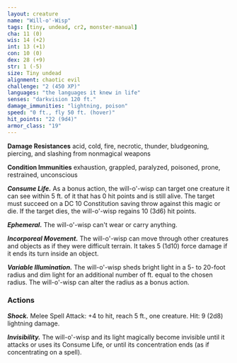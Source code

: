```yaml
---
layout: creature
name: "Will-o'-Wisp"
tags: [tiny, undead, cr2, monster-manual]
cha: 11 (0)
wis: 14 (+2)
int: 13 (+1)
con: 10 (0)
dex: 28 (+9)
str: 1 (-5)
size: Tiny undead
alignment: chaotic evil
challenge: "2 (450 XP)"
languages: "the languages it knew in life"
senses: "darkvision 120 ft."
damage_immunities: "lightning, poison"
speed: "0 ft., fly 50 ft. (hover)"
hit_points: "22 (9d4)"
armor_class: "19"
---
```


**Damage Resistances** acid, cold, fire, necrotic, thunder, bludgeoning, piercing, and slashing from nonmagical weapons

**Condition Immunities** exhaustion, grappled, paralyzed, poisoned, prone, restrained, unconscious

***Consume Life.*** As a bonus action, the will-o'-wisp can target one creature it can see within 5 ft. of it that has 0 hit points and is still alive. The target must succeed on a DC 10 Constitution saving throw against this magic or die. If the target dies, the will-o'-wisp regains 10 (3d6) hit points.

***Ephemeral.*** The will-o'-wisp can't wear or carry anything.

***Incorporeal Movement.*** The will-o'-wisp can move through other creatures and objects as if they were difficult terrain. It takes 5 (1d10) force damage if it ends its turn inside an object.

***Variable Illumination.*** The will-o'-wisp sheds bright light in a 5- to 20-foot radius and dim light for an additional number of ft. equal to the chosen radius. The will-o'-wisp can alter the radius as a bonus action.

### Actions

***Shock.*** Melee Spell Attack: +4 to hit, reach 5 ft., one creature. Hit: 9 (2d8) lightning damage.

***Invisibility.*** The will-o'-wisp and its light magically become invisible until it attacks or uses its Consume Life, or until its concentration ends (as if concentrating on a spell).
